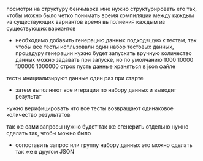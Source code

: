 посмотри на структуру бенчмарка
мне нужно структурировать его так, чтобы можно было четко понимать
время компиляции между каждым из существующих вариантов
время выполнения каждым из существующих вариантов

+ необходимо добавить генерацию данных подходящую к тестам, так чтобы все тесты испльзовали один набор тестовых данных,
процедуру генерации нужно будет запускать вручную
количество данных можно задавать при запуске, но по умолчанию 1000 10000 100000 1000000 строк
пусть данные храняться в json файле

тесты инициализируют данные один раз при старте
- затем выполняют все итерации по набору данных и выводят результат

нужно верифицировать что все тесты возвращают одинаковое количество результатов

так же сами запросы нужно будет так же сгенерить отдельно
нужно сделать так, чтобы можно было
- сопоставить запрос или группу набору данных это можно сделать так же в другом JSON